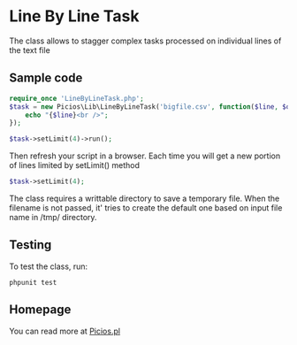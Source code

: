 # Line By Line Task

The class allows to stagger complex tasks processed on individual lines of the text file

## Sample code

``` php
require_once 'LineByLineTask.php';
$task = new Picios\Lib\LineByLineTask('bigfile.csv', function($line, $op) {
	echo "{$line}<br />";
});

$task->setLimit(4)->run();
```

Then refresh your script in a browser. Each time you will get a new portion of lines limited by setLimit() method

``` php
$task->setLimit(4);
```

The class requires a writtable directory to save a temporary file. When the filename is not passed, it' tries to create the default one based on input file name in /tmp/ directory.

## Testing

To test the class, run:

```
phpunit test
```

## Homepage

You can read more at [Picios.pl](http://picios.pl/line-line-heavy-task/)